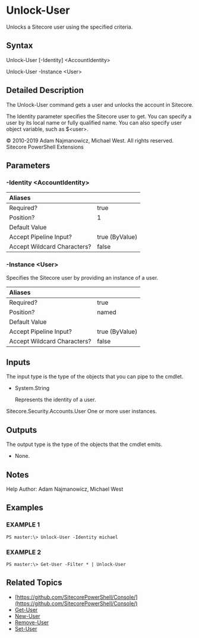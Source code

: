 # Unlock-User

Unlocks a Sitecore user using the specified criteria.

## Syntax

Unlock-User \[-Identity\] &lt;AccountIdentity&gt;

Unlock-User -Instance &lt;User&gt;

## Detailed Description

The Unlock-User command gets a user and unlocks the account in Sitecore.

The Identity parameter specifies the Sitecore user to get. You can specify a user by its local name or fully qualified name. You can also specify user object variable, such as $&lt;user&gt;.

© 2010-2019 Adam Najmanowicz, Michael West. All rights reserved. Sitecore PowerShell Extensions

## Parameters

### -Identity  &lt;AccountIdentity&gt;

| Aliases |  |
| :--- | :--- |
| Required? | true |
| Position? | 1 |
| Default Value |  |
| Accept Pipeline Input? | true \(ByValue\) |
| Accept Wildcard Characters? | false |

### -Instance  &lt;User&gt;

Specifies the Sitecore user by providing an instance of a user.

| Aliases |  |
| :--- | :--- |
| Required? | true |
| Position? | named |
| Default Value |  |
| Accept Pipeline Input? | true \(ByValue\) |
| Accept Wildcard Characters? | false |

## Inputs

The input type is the type of the objects that you can pipe to the cmdlet.

* System.String

  Represents the identity of a user.

Sitecore.Security.Accounts.User One or more user instances.

## Outputs

The output type is the type of the objects that the cmdlet emits.

* None. 

## Notes

Help Author: Adam Najmanowicz, Michael West

## Examples

### EXAMPLE 1

```text
PS master:\> Unlock-User -Identity michael
```

### EXAMPLE 2

```text
PS master:\> Get-User -Filter * | Unlock-User
```

## Related Topics

* [https://github.com/SitecorePowerShell/Console/](https://github.com/SitecorePowerShell/Console/) 
* [Get-User](get-user.md)
* [New-User](new-user.md)
* [Remove-User](remove-user.md)
* [Set-User](set-user.md)

